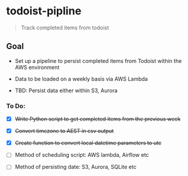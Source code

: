 # todoist-pipline

> Track completed items from todoist

## Goal 

- Set up a pipeline to persist completed items from Todoist within the AWS environment

- Data to be loaded on a weekly basis via AWS Lambda 

- TBD: Persist data either within S3, Aurora 

### To Do:

- [x] ~~Write Python script to get completed items from the previous week~~

- [X] ~~Convert timezone to AEST in csv output~~

- [x] ~~Create function to convert local datetime parameters to utc~~ 

- [ ] Method of scheduling script: AWS lambda, Airflow etc

- [ ] Method of persisting date: S3, Aurora, SQLite etc 
